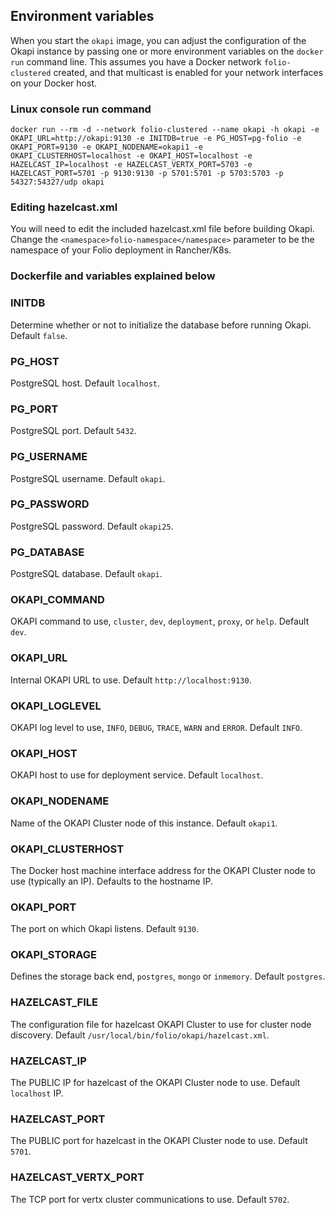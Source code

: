 ## Environment variables

When you start the `okapi` image, you can adjust the configuration of the Okapi instance by passing one or more environment variables on the `docker run` command line. This assumes you have a Docker network `folio-clustered` created, and that multicast is enabled for your network interfaces on your Docker host.


### Linux console run command ###


`docker run --rm -d --network folio-clustered --name okapi -h okapi -e OKAPI_URL=http://okapi:9130 -e INITDB=true -e PG_HOST=pg-folio -e OKAPI_PORT=9130 -e OKAPI_NODENAME=okapi1 -e OKAPI_CLUSTERHOST=localhost -e OKAPI_HOST=localhost -e HAZELCAST_IP=localhost -e HAZELCAST_VERTX_PORT=5703 -e HAZELCAST_PORT=5701 -p 9130:9130 -p 5701:5701 -p 5703:5703 -p 54327:54327/udp okapi`


### Editing hazelcast.xml ###

You will need to edit the included hazelcast.xml file before building Okapi.
Change the `<namespace>folio-namespace</namespace>` parameter to be the namespace of your Folio deployment in Rancher/K8s.


### Dockerfile and variables explained below ###


### INITDB

Determine whether or not to initialize the database before running Okapi. Default `false`.

### PG_HOST

PostgreSQL host. Default `localhost`.

### PG_PORT

PostgreSQL port. Default `5432`.

### PG_USERNAME

PostgreSQL username. Default `okapi`.

### PG_PASSWORD

PostgreSQL password. Default `okapi25`.

### PG_DATABASE

PostgreSQL database. Default `okapi`.

### OKAPI_COMMAND

OKAPI command to use, `cluster`, `dev`, `deployment`, `proxy`, or `help`. Default `dev`.

### OKAPI_URL

Internal OKAPI URL to use. Default `http://localhost:9130`.

### OKAPI_LOGLEVEL

OKAPI log level to use, `INFO`, `DEBUG`, `TRACE`, `WARN` and `ERROR`. Default `INFO`.

### OKAPI_HOST

OKAPI host to use for deployment service.  Default `localhost`.

### OKAPI_NODENAME

Name of the OKAPI Cluster node of this instance. Default `okapi1`.

### OKAPI_CLUSTERHOST

The Docker host machine interface address for the OKAPI Cluster node to use (typically an IP). Defaults to the hostname IP.

### OKAPI_PORT

The port on which Okapi listens. Default `9130`.

### OKAPI_STORAGE

Defines the storage back end, `postgres`, `mongo` or `inmemory`. Default `postgres`.

### HAZELCAST_FILE

The configuration file for hazelcast OKAPI Cluster to use for cluster node discovery. Default `/usr/local/bin/folio/okapi/hazelcast.xml`.

### HAZELCAST_IP

The PUBLIC IP for hazelcast of the OKAPI Cluster node to use. Default `localhost` IP.

### HAZELCAST_PORT

The PUBLIC port for hazelcast in the OKAPI Cluster node to use. Default `5701`.

### HAZELCAST_VERTX_PORT

The TCP port for vertx cluster communications to use. Default `5702`.
